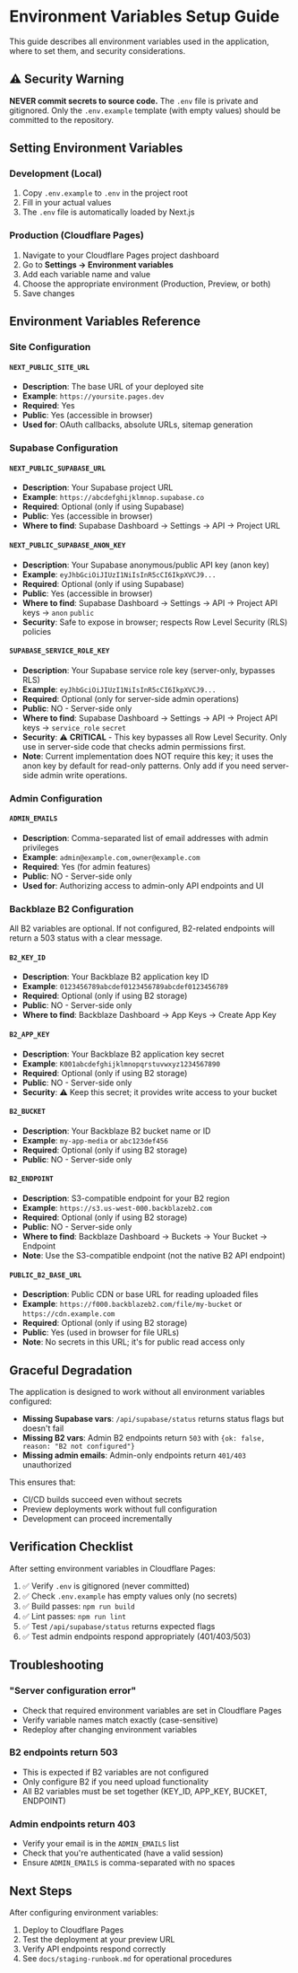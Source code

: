 # Environment Variables Setup Guide

This guide describes all environment variables used in the application, where to set them, and security considerations.

## ⚠️ Security Warning

**NEVER commit secrets to source code.** The `.env` file is private and gitignored. Only the `.env.example` template (with empty values) should be committed to the repository.

## Setting Environment Variables

### Development (Local)
1. Copy `.env.example` to `.env` in the project root
2. Fill in your actual values
3. The `.env` file is automatically loaded by Next.js

### Production (Cloudflare Pages)
1. Navigate to your Cloudflare Pages project dashboard
2. Go to **Settings → Environment variables**
3. Add each variable name and value
4. Choose the appropriate environment (Production, Preview, or both)
5. Save changes

## Environment Variables Reference

### Site Configuration

#### `NEXT_PUBLIC_SITE_URL`
- **Description**: The base URL of your deployed site
- **Example**: `https://yoursite.pages.dev`
- **Required**: Yes
- **Public**: Yes (accessible in browser)
- **Used for**: OAuth callbacks, absolute URLs, sitemap generation

### Supabase Configuration

#### `NEXT_PUBLIC_SUPABASE_URL`
- **Description**: Your Supabase project URL
- **Example**: `https://abcdefghijklmnop.supabase.co`
- **Required**: Optional (only if using Supabase)
- **Public**: Yes (accessible in browser)
- **Where to find**: Supabase Dashboard → Settings → API → Project URL

#### `NEXT_PUBLIC_SUPABASE_ANON_KEY`
- **Description**: Your Supabase anonymous/public API key (anon key)
- **Example**: `eyJhbGciOiJIUzI1NiIsInR5cCI6IkpXVCJ9...`
- **Required**: Optional (only if using Supabase)
- **Public**: Yes (accessible in browser)
- **Where to find**: Supabase Dashboard → Settings → API → Project API keys → `anon` `public`
- **Security**: Safe to expose in browser; respects Row Level Security (RLS) policies

#### `SUPABASE_SERVICE_ROLE_KEY`
- **Description**: Your Supabase service role key (server-only, bypasses RLS)
- **Example**: `eyJhbGciOiJIUzI1NiIsInR5cCI6IkpXVCJ9...`
- **Required**: Optional (only for server-side admin operations)
- **Public**: NO - Server-side only
- **Where to find**: Supabase Dashboard → Settings → API → Project API keys → `service_role` `secret`
- **Security**: ⚠️ **CRITICAL** - This key bypasses all Row Level Security. Only use in server-side code that checks admin permissions first.
- **Note**: Current implementation does NOT require this key; it uses the anon key by default for read-only patterns. Only add if you need server-side admin write operations.

### Admin Configuration

#### `ADMIN_EMAILS`
- **Description**: Comma-separated list of email addresses with admin privileges
- **Example**: `admin@example.com,owner@example.com`
- **Required**: Yes (for admin features)
- **Public**: NO - Server-side only
- **Used for**: Authorizing access to admin-only API endpoints and UI

### Backblaze B2 Configuration

All B2 variables are optional. If not configured, B2-related endpoints will return a 503 status with a clear message.

#### `B2_KEY_ID`
- **Description**: Your Backblaze B2 application key ID
- **Example**: `0123456789abcdef0123456789abcdef0123456789`
- **Required**: Optional (only if using B2 storage)
- **Public**: NO - Server-side only
- **Where to find**: Backblaze Dashboard → App Keys → Create App Key

#### `B2_APP_KEY`
- **Description**: Your Backblaze B2 application key secret
- **Example**: `K001abcdefghijklmnopqrstuvwxyz1234567890`
- **Required**: Optional (only if using B2 storage)
- **Public**: NO - Server-side only
- **Security**: ⚠️ Keep this secret; it provides write access to your bucket

#### `B2_BUCKET`
- **Description**: Your Backblaze B2 bucket name or ID
- **Example**: `my-app-media` or `abc123def456`
- **Required**: Optional (only if using B2 storage)
- **Public**: NO - Server-side only

#### `B2_ENDPOINT`
- **Description**: S3-compatible endpoint for your B2 region
- **Example**: `https://s3.us-west-000.backblazeb2.com`
- **Required**: Optional (only if using B2 storage)
- **Public**: NO - Server-side only
- **Where to find**: Backblaze Dashboard → Buckets → Your Bucket → Endpoint
- **Note**: Use the S3-compatible endpoint (not the native B2 API endpoint)

#### `PUBLIC_B2_BASE_URL`
- **Description**: Public CDN or base URL for reading uploaded files
- **Example**: `https://f000.backblazeb2.com/file/my-bucket` or `https://cdn.example.com`
- **Required**: Optional (only if using B2 storage)
- **Public**: Yes (used in browser for file URLs)
- **Note**: No secrets in this URL; it's for public read access only

## Graceful Degradation

The application is designed to work without all environment variables configured:

- **Missing Supabase vars**: `/api/supabase/status` returns status flags but doesn't fail
- **Missing B2 vars**: Admin B2 endpoints return `503` with `{ok: false, reason: "B2 not configured"}`
- **Missing admin emails**: Admin-only endpoints return `401/403` unauthorized

This ensures that:
- CI/CD builds succeed even without secrets
- Preview deployments work without full configuration
- Development can proceed incrementally

## Verification Checklist

After setting environment variables in Cloudflare Pages:

1. ✅ Verify `.env` is gitignored (never committed)
2. ✅ Check `.env.example` has empty values only (no secrets)
3. ✅ Build passes: `npm run build`
4. ✅ Lint passes: `npm run lint`
5. ✅ Test `/api/supabase/status` returns expected flags
6. ✅ Test admin endpoints respond appropriately (401/403/503)

## Troubleshooting

### "Server configuration error"
- Check that required environment variables are set in Cloudflare Pages
- Verify variable names match exactly (case-sensitive)
- Redeploy after changing environment variables

### B2 endpoints return 503
- This is expected if B2 variables are not configured
- Only configure B2 if you need upload functionality
- All B2 variables must be set together (KEY_ID, APP_KEY, BUCKET, ENDPOINT)

### Admin endpoints return 403
- Verify your email is in the `ADMIN_EMAILS` list
- Check that you're authenticated (have a valid session)
- Ensure `ADMIN_EMAILS` is comma-separated with no spaces

## Next Steps

After configuring environment variables:
1. Deploy to Cloudflare Pages
2. Test the deployment at your preview URL
3. Verify API endpoints respond correctly
4. See `docs/staging-runbook.md` for operational procedures
